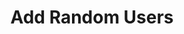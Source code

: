---
title: Add Random Users
description: Get a custom amount of random users
parameters:
  - name: Count
    type: Int
    required: true
    description: Specify the amount of random users with number or a variable like `%randomNumber%`.
  - name: Present Only
    type: Toggle
    default: false
    description: If checked will only get random users from the current present viewers. If count is bigger than the current amount of viewers it will only populate max the amount of viewers.
variables:
  - name: randomUser#
    type: string
    description: The random user's display name, with `#` index starting at 0
    value: StreamerDotBot
  - name: randomUserName#
    type: string
    description: The random user's login name, with `#` index starting at 0
    value: streamerdotbot
  - name: randomUserId#
    type: string
    description: The random user's id, with `#` index starting at 0
    value: 12345678
  - name: randomUserType#
    type: string
    description: the random user's platform, with `#` index starting at 0
    value: twitch
csharpMethods: []
---